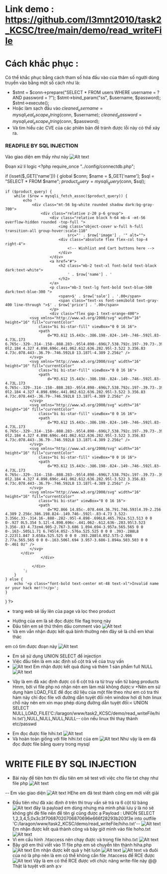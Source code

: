 # Link demo : https://github.com/l3mnt2010/task2_KCSC/tree/main/demo/read_writeFile
# Cách khắc phục :
Có thể khắc phục bằng cách tham số hóa đầu vào của thâm số người dùng truyền vào bằng một số cách như là:
-  $stmt = $conn->prepare("SELECT * FROM users WHERE username = ? AND password = ?");
  $stmt->bind_param("ss", $username, $password);
  $stmt->execute();
- Hoặc làm sạch đầu vào   $cleaned_username = mysqli_real_escape_string($conn, $username);
$cleaned_password = mysqli_real_escape_string($conn, $password);
- Và tìm hiểu các CVE của các phiên bản để tránh được lỗi này có thể xảy ra.

### READFILE BY SQL INJECTION
Vào giao diện em thấy như này
![Alt text](./imageRead+Writefile/image.png)

Đoạn xử lí logic
      <?php
require_once "../config/connectdb.php";

if (isset($_GET['name'])) {
    global $conn;
    $name = $_GET['name'];
    $sql = "SELECT * FROM $name";
    $product_query = mysqli_query($conn, $sql);

    if ($product_query) {
        while ($row = mysqli_fetch_assoc($product_query)) {
            echo '
                <div class="mt-56 bg-white rounded shadow dark:bg-gray-700">
                    <div class="relative z-20 p-6 group">
                        <div class="relative block h-64 mb-4 -mt-56 overflow-hidden rounded -top-full ">
                            <img class="object-cover w-full h-full transition-all group-hover:scale-110"
                                src="' . $row['image'] . '" alt="">
                            <div class="absolute flex flex-col top-4 right-4">
                                <!-- Wishlist and Cart buttons here -->
                            </div>
                        </div>
                        <a href="#">
                            <h2 class="mb-2 text-xl font-bold text-black dark:text-white">
                                ' . $row['name'] . '
                            </h2>
                        </a>
                        <p class="mb-3 text-lg font-bold text-blue-500 dark:text-blue-300 ">
                            <span>$' . $row['sale'] . '.00</span>
                            <span class="text-xs font-semibold text-gray-400 line-through ">$' . $row['price'] . '.00</span>
                        </p>
                        <div class="flex gap-1 text-orange-400">
               <svg xmlns="http://www.w3.org/2000/svg" width="16" height="16" fill="currentColor"
                   class="bi bi-star-fill" viewBox="0 0 16 16">
                   <path
                       d="M3.612 15.443c-.386.198-.824-.149-.746-.592l.83-4.73L.173 6.765c-.329-.314-.158-.888.283-.95l4.898-.696L7.538.792c.197-.39.73-.39.927 0l2.184 4.327 4.898.696c.441.062.612.636.282.95l-3.522 3.356.83 4.73c.078.443-.36.79-.746.592L8 13.187l-4.389 2.256z" />
               </svg>
               <svg xmlns="http://www.w3.org/2000/svg" width="16" height="16" fill="currentColor"
                   class="bi bi-star-fill" viewBox="0 0 16 16">
                   <path
                       d="M3.612 15.443c-.386.198-.824-.149-.746-.592l.83-4.73L.173 6.765c-.329-.314-.158-.888.283-.95l4.898-.696L7.538.792c.197-.39.73-.39.927 0l2.184 4.327 4.898.696c.441.062.612.636.282.95l-3.522 3.356.83 4.73c.078.443-.36.79-.746.592L8 13.187l-4.389 2.256z" />
               </svg>
               <svg xmlns="http://www.w3.org/2000/svg" width="16" height="16" fill="currentColor"
                   class="bi bi-star-fill" viewBox="0 0 16 16">
                   <path
                       d="M3.612 15.443c-.386.198-.824-.149-.746-.592l.83-4.73L.173 6.765c-.329-.314-.158-.888.283-.95l4.898-.696L7.538.792c.197-.39.73-.39.927 0l2.184 4.327 4.898.696c.441.062.612.636.282.95l-3.522 3.356.83 4.73c.078.443-.36.79-.746.592L8 13.187l-4.389 2.256z" />
               </svg>
               <svg xmlns="http://www.w3.org/2000/svg" width="16" height="16" fill="currentColor"
                   class="bi bi-star-fill" viewBox="0 0 16 16">
                   <path
                       d="M3.612 15.443c-.386.198-.824-.149-.746-.592l.83-4.73L.173 6.765c-.329-.314-.158-.888.283-.95l4.898-.696L7.538.792c.197-.39.73-.39.927 0l2.184 4.327 4.898.696c.441.062.612.636.282.95l-3.522 3.356.83 4.73c.078.443-.36.79-.746.592L8 13.187l-4.389 2.256z" />
               </svg>
               <svg xmlns="http://www.w3.org/2000/svg" width="16" height="16" fill="currentColor"
                   class="bi bi-star" viewBox="0 0 16 16">
                   <path
                       d="M2.866 14.85c-.078.444.36.791.746.593l4.39-2.256 4.389 2.256c.386.198.824-.149.746-.592l-.83-4.73 3.522-3.356c.33-.314.16-.888-.282-.95l-4.898-.696L8.465.792a.513.513 0 0 0-.927 0L5.354 5.12l-4.898.696c-.441.062-.612.636-.283.95l3.523 3.356-.83 4.73zm4.905-2.767-3.686 1.894.694-3.957a.565.565 0 0 0-.163-.505L1.71 6.745l4.052-.576a.525.525 0 0 0 .393-.288L8 2.223l1.847 3.658a.525.525 0 0 0 .393.288l4.052.575-2.906 2.77a.565.565 0 0 0-.163.506l.694 3.957-3.686-1.894a.503.503 0 0 0-.461 0z" />
               </svg>
           </div>
                    </div>
                    
                </div>
            ';
        }
    } else {
        echo '<p class="font-bold text-center mt-48 text-xl">Invalid name or your hack me!!!</p>';
    }
}
?>


+ trang web sẽ lấy lên của page và lọc theo product
- Hướng của em là sẽ đọc được file flag trong này
- Đầu tiên em sẽ thử thêm dấu comment vào
![Alt text](./imageRead+Writefile/image-9.png)
- Và em vẫn nhận được kết quả bình thường nên đây sẽ là chỗ em khai thác

em có tìm được đoạn này
![Alt text](./imageRead+Writefile/image-10.png)
- Em sẽ sử dụng UNION SELECT để injection
- Việc đầu tiên là em xác định số cột trả về của truy vấn
- ![Alt text](./imageRead+Writefile/image-11.png)
Em nhận được kết quả đúng và thêm 1 sản phẩm full NULL
![Alt text](./imageRead+Writefile/image-12.png)
+ Vậy là em đã xác định được có 6 cột trả ra từ truy vấn từ bảng products
Hmm, bởi vì file php nó nhận <?php ?> nên em làm mãi không được:v
+Nên em sử dụng hàm LOAD_FILE để đọc dữ liệu của một file theo như em có tra thì hàm này chỉ đọc file với đường dẫn tuyệt đối nên window hơi dị hơn linux chỗ này nên em xin mạo phép dùng đường dẫn tuyệt đối:<
    UNION SELECT NULL,LOAD_FILE('C:/laragon/www/task2_KCSC/demo/read_writeFile/hihi.txt'),NULL,NULL,NULL,NULL--
còn nếu linux thì thay thành etc/passwd
- Em đọc được file hihi.txt
![Alt text](./imageRead+Writefile/image-13.png)
- Và hoàn toàn giống với file hihi.txt của em
![Alt text](./imageRead+Writefile/image-14.png)
Như vậy là em đã đọc được file bằng query trong mysql




# WRITE FILE BY SQL INJECTION

- Bài này để tiện hơn thì đầu tiên em sẽ test với việc cho file txt chạy như file php
![Alt text](./imageRead+Writefile/image-15.png)

-- Em vào giao diện
![Alt text](./imageRead+Writefile/image-16.png)
HEhe em đã test thành công em mới viết giải
- Đầu tiên như đã xác định ở trên thì truy vấn sẽ trả ra 6 cột từ bảng
![Alt text](./imageRead+Writefile/image-17.png)
đây là payload em dùng nhưng mà mình phải lưu ý là nó sẽ không ghi đè file nên để tên gì cũng được ạ
Payload : UNION SELECT 1,2,3,4,5,0x3c3f70687020706870696e666f28293b203f3e into outfile 'C:/laragon/www/task2_KCSC/demo/read_writeFile/hiho.txt'--
![Alt text](./imageRead+Writefile/image-18.png)
Em nhận được kết quả thành công và bây giờ mình vào file hoho.txt
![Alt text](./imageRead+Writefile/image-19.png)
- Vì em cấu hình .htaccess nên chạy được và trong file hiho.txt
![Alt text](./imageRead+Writefile/image-20.png)
- Bây giờ em thử viết vào 11 file php em sẽ chuyển tên thành hiha.php
![Alt text](./imageRead+Writefile/image-21.png)
Em nhận được kết quả y hệt luôn
![Alt text](./imageRead+Writefile/image-22.png)
![Alt text](./imageRead+Writefile/image-23.png)
và đuôi của nó là php nên là em có thể không cần file .htaccess để RCE được
![Alt text](./imageRead+Writefile/image-24.png)
Vậy là em có thể RCE được với chức năng write-file này
@@ Thật là tuyệt vời anh ạ:v 
